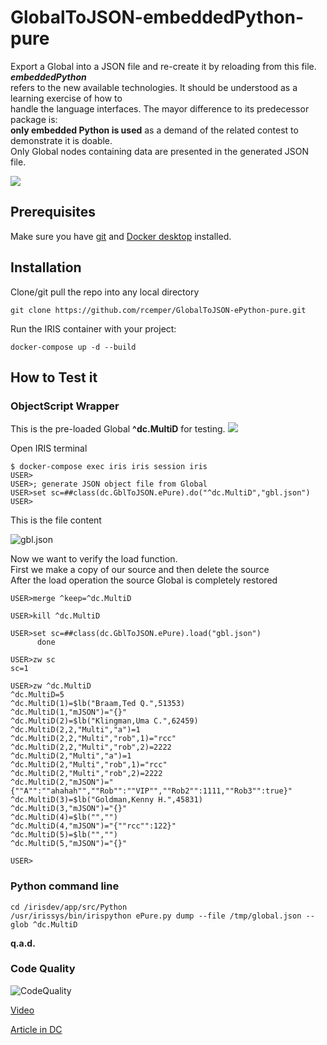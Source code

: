 # GlobalToJSON-embeddedPython-pure
Export a Global into a JSON file and re-create it by reloading from this file. ***embeddedPython***    
refers to the new available technologies. It should be understood as a learning exercise of how to     
handle the language interfaces. The mayor difference to its predecessor package is:   
**only embedded Python is used** as a demand of the related contest to demonstrate it is doable.      
Only Global nodes containing data are presented in the generated JSON file.    

![](https://raw.githubusercontent.com/rcemper/GlobalToJSON-ePython-pure/master/Globals.png)    

## Prerequisites
Make sure you have [git](https://git-scm.com/book/en/v2/Getting-Started-Installing-Git) and [Docker desktop](https://www.docker.com/products/docker-desktop) installed.
## Installation 
Clone/git pull the repo into any local directory
```
git clone https://github.com/rcemper/GlobalToJSON-ePython-pure.git
```
Run the IRIS container with your project: 
```
docker-compose up -d --build
```
## How to Test it

### ObjectScript Wrapper
This is the pre-loaded Global **^dc.MultiD** for testing.
![](https://raw.githubusercontent.com/rcemper/GlobalToJSON-ePython-pure/master/Global.JPG)

Open IRIS terminal 
```
$ docker-compose exec iris iris session iris
USER>
USER>; generate JSON object file from Global
USER>set sc=##class(dc.GblToJSON.ePure).do("^dc.MultiD","gbl.json")
USER>
```
This is the file content   

![gbl.json](https://raw.githubusercontent.com/rcemper/GlobalToJSON-ePython-pure/master/gbl.json.jpg)   

Now we want to verify the load function.   
First we make a copy of our source and then delete the source   
After the load operation the source Global is completely restored    
```
USER>merge ^keep=^dc.MultiD  

USER>kill ^dc.MultiD

USER>set sc=##class(dc.GblToJSON.ePure).load("gbl.json")
      done

USER>zw sc 
sc=1

USER>zw ^dc.MultiD
^dc.MultiD=5
^dc.MultiD(1)=$lb("Braam,Ted Q.",51353)
^dc.MultiD(1,"mJSON")="{}"
^dc.MultiD(2)=$lb("Klingman,Uma C.",62459)
^dc.MultiD(2,2,"Multi","a")=1
^dc.MultiD(2,2,"Multi","rob",1)="rcc"
^dc.MultiD(2,2,"Multi","rob",2)=2222
^dc.MultiD(2,"Multi","a")=1
^dc.MultiD(2,"Multi","rob",1)="rcc"
^dc.MultiD(2,"Multi","rob",2)=2222
^dc.MultiD(2,"mJSON")="{""A"":""ahahah"",""Rob"":""VIP"",""Rob2"":1111,""Rob3"":true}"
^dc.MultiD(3)=$lb("Goldman,Kenny H.",45831)
^dc.MultiD(3,"mJSON")="{}"
^dc.MultiD(4)=$lb("","")
^dc.MultiD(4,"mJSON")="{""rcc"":122}"
^dc.MultiD(5)=$lb("","")
^dc.MultiD(5,"mJSON")="{}"

USER> 
```

### Python command line

```shell
cd /irisdev/app/src/Python
/usr/irissys/bin/irispython ePure.py dump --file /tmp/global.json --glob ^dc.MultiD
```

**q.a.d.**   
### Code Quality 
![CodeQuality](https://raw.githubusercontent.com/rcemper/GlobalToJSON-ePython-pure/master/CodeQuality.JPG)   

[Video](https://youtu.be/kAtna_KU0R8)   

[Article in DC](https://community.intersystems.com/post/globaltojson-embeddedpython-pure)    
